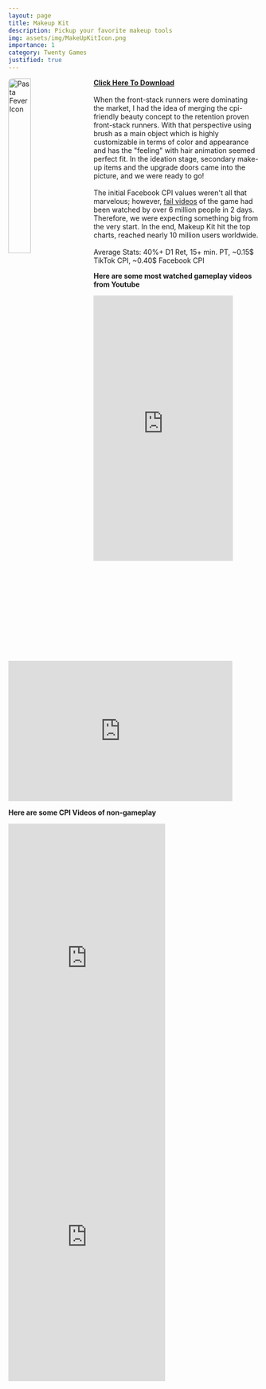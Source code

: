 ```yaml
---
layout: page
title: Makeup Kit
description: Pickup your favorite makeup tools
img: assets/img/MakeUpKitIcon.png
importance: 1
category: Twenty Games
justified: true
---
```


<div>
    <img src="{{ '/assets/img/MakeUpKitIcon.png' | relative_url }}" alt="Pasta Fever Icon" style="float: left; width: 30%; margin-right: 20px; border-radius: 8px;">
    <p>
        <a href="https://apps.apple.com/us/app/makeup-kit/id1601985721" target="_blank"><strong>Click Here To Download</strong></a><br><br>
        When the front-stack runners were dominating the market, I had the idea of merging the cpi-friendly beauty concept to the retention proven front-stack runners. With that perspective using brush as a main object which is highly customizable in terms of color and appearance and has the "feeling" with hair animation seemed perfect fit. In the ideation stage, secondary make-up items and the upgrade doors came into the picture, and we were ready to go!
        <br><br>
        The initial Facebook CPI values weren't all that marvelous; however,         <a href="https://www.instagram.com/p/CaPktK-DMWS/" target="_blank">fail videos</a> of the game had been watched by over 6 million people in 2 days. Therefore, we were expecting something big from the very start. In the end, Makeup Kit hit the top charts, reached nearly 10 million users worldwide.<br><br>
        Average Stats: 40%+ D1 Ret, 15+ min. PT, ~0.15$ TikTok CPI, ~0.40$ Facebook CPI 
    </p>
</div>

**Here are some most watched gameplay videos from Youtube**

<iframe width="280" height="533"
src="https://youtube.com/embed/TbMCcpINS3o?si=W2kjwwvECz0_6-zk"
title="YouTube video player" frameborder="0"
allow="accelerometer; autoplay; clipboard-write; encrypted-media;
gyroscope; picture-in-picture;
web-share"
allowfullscreen></iframe>

<iframe width="450" height="282"
src="https://www.youtube.com/embed/TX46vO723Fs?si=5pWDOr53oUjLEtZm"
title="YouTube video player" frameborder="0"
allow="accelerometer; autoplay; clipboard-write; encrypted-media;
gyroscope; picture-in-picture;
web-share" referrerpolicy="strict-origin-when-cross-origin"
allowfullscreen></iframe>

**Here are some CPI Videos of non-gameplay**

<iframe width="315" height="560"
src="https://youtube.com/embed/vITjd79KUAU?si=JSOwh8kkLN3B310g"
title="YouTube video player" frameborder="0"
allow="accelerometer; autoplay; clipboard-write; encrypted-media;
gyroscope; picture-in-picture;
web-share"
allowfullscreen></iframe>

<iframe width="315" height="560"
src="https://youtube.com/embed/reuo_BLZqs8?si=_MqdNNnsqBPVULEC"
title="YouTube video player" frameborder="0"
allow="accelerometer; autoplay; clipboard-write; encrypted-media;
gyroscope; picture-in-picture;
web-share"
allowfullscreen></iframe>


